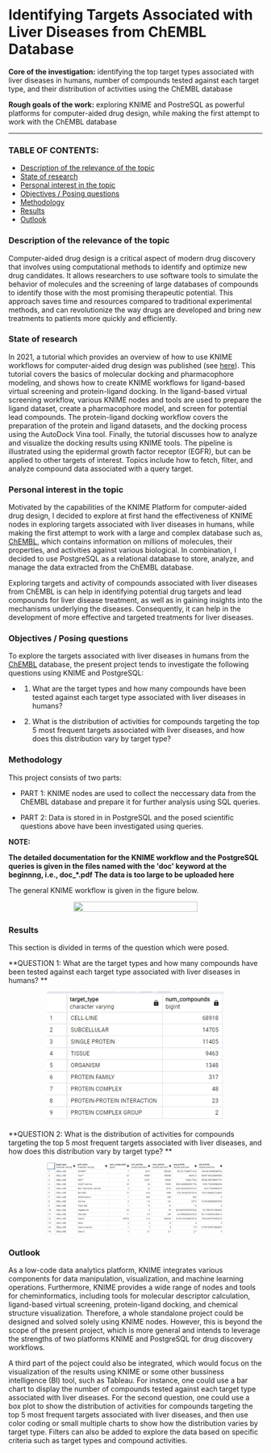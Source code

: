# Identifying Targets Associated with Liver Diseases from ChEMBL Database

**Core of the investigation:** identifying the top target types associated with liver diseases in humans, number of compounds tested against each target type, and their distribution of activities using the ChEMBL database 

**Rough goals of the work:** exploring KNIME and PostreSQL as powerful platforms for computer-aided drug design, while making the first attempt to work with the ChEMBL database 
<hr>

### TABLE OF CONTENTS:

* [Description of the relevance of the topic](https://github.com/arjeta-rushiti/data-science-portfolio/tree/main/targets_liver_chembl#description-of-the-relevance-of-the-topic)
* [State of research](https://github.com/arjeta-rushiti/data-science-portfolio/tree/main/targets_liver_chembl#state-of-research)
* [Personal interest in the topic](https://github.com/arjeta-rushiti/data-science-portfolio/tree/main/targets_liver_chembl#personal-interest-in-the-topic)
* [Objectives / Posing questions](https://github.com/arjeta-rushiti/data-science-portfolio/tree/main/targets_liver_chembl#objectives--posing-questions)
* [Methodology](https://github.com/arjeta-rushiti/data-science-portfolio/tree/main/targets_liver_chembl#methodology)
* [Results](https://github.com/arjeta-rushiti/data-science-portfolio/tree/main/targets_liver_chembl#results)
* [Outlook](https://github.com/arjeta-rushiti/data-science-portfolio/tree/main/targets_liver_chembl#outlook)


### Description of the relevance of the topic

Computer-aided drug design is a critical aspect of modern drug discovery that involves using computational methods to identify and optimize new drug candidates. It allows researchers to use software tools to simulate the behavior of molecules and the screening of large databases of compounds to identify those with the most promising therapeutic potential. This approach saves time and resources compared to traditional experimental methods, and can revolutionize the way drugs are developed and bring new treatments to patients more quickly and efficiently.

### State of research

In 2021, a tutorial which provides an overview of how to use KNIME workflows for computer-aided drug design was published (see [here](https://www.knime.com/blog/tutorials-for-computer-aided-drug-design-using-knime-workflows)).
This tutorial covers the basics of molecular docking and pharmacophore modeling, and shows how to create KNIME workflows for ligand-based virtual screening and protein-ligand docking. In the ligand-based virtual screening workflow, various KNIME nodes and tools are used to prepare the ligand dataset, create a pharmacophore model, and screen for potential lead compounds. The protein-ligand docking workflow covers the preparation of the protein and ligand datasets, and the docking process using the AutoDock Vina tool. Finally, the tutorial discusses how to analyze and visualize the docking results using KNIME tools.
The pipeline is illustrated using the epidermal growth factor receptor (EGFR), but can be applied to other targets of interest. Topics include how to fetch, filter, and analyze compound data associated with a query target. 

### Personal interest in the topic

Motivated by the capabilities of the KNIME Platform for computer-aided drug design, I decided to explore at first hand the effectiveness of KNIME nodes in exploring targets associated with liver diseases in humans, while making the first attempt to work with a large and complex database such as, [ChEMBL](https://www.ebi.ac.uk/chembl/), which contains information on millions of molecules, their properties, and activities against various biological.
In combination, I decided to use PostgreSQL as a relational database to store, analyze, and manage the data extracted from the ChEMBL database.

Exploring targets and activity of compounds associated with liver diseases from ChEMBL is can help in identifying potential drug targets and lead compounds for liver disease treatment, as well as in gaining insights into the mechanisms underlying the diseases. Consequently, it can help in the development of more effective and targeted treatments for liver diseases.

### Objectives / Posing questions
To explore the targets associated with liver diseases in humans from the [ChEMBL](https://www.ebi.ac.uk/chembl/) database, the present project tends to investigate the following questions using KNIME and PostgreSQL:

* 1. What are the target types and how many compounds have been tested against each target type associated with liver diseases in humans? <p></p>

* 2. What is the distribution of activities for compounds targeting the top 5 most frequent targets associated with liver diseases, and how does this distribution vary by target type? <br>


### Methodology
This project consists of two parts:
* PART 1: KNIME nodes are used to collect the neccessary data from the ChEMBL database and prepare it for further analysis using SQL queries.

* PART 2: Data is stored in in PostgreSQL and the posed scientific questions above have been investigated using queries.

**NOTE:**

**The detailed documentation for the KNIME workflow and the PostgreSQL queries is given in the files named with the 'doc' keyword at the beginnng, i.e., doc_*.pdf**
**The data is too large to be uploaded here**

The general KNIME workflow is given in the figure below. 

<p align="center">
<img src="https://github.com/arjeta-rushiti/data-science-portfolio/blob/main/targets_liver_chembl/figures/KNIME_workflow.png" width=70% height=70%>
</p>
 
### Results

This section is divided in terms of the question which were posed.

**QUESTION 1: What are the target types and how many compounds have been tested against each target type associated with liver diseases in humans? **

<p align="center">
<img src="https://github.com/arjeta-rushiti/data-science-portfolio/blob/main/targets_liver_chembl/figures/targets_cmpounds.png" width=70% height=70%>
</p>

**QUESTION 2: What is the distribution of activities for compounds targeting the top 5 most frequent targets associated with liver diseases, and how does this distribution vary by target type? **

<p align="center">
<img src="https://github.com/arjeta-rushiti/data-science-portfolio/blob/main/targets_liver_chembl/figures/distribution_activities.png" width=70% height=70%>
</p>

### Outlook 
As a low-code data analytics platform, KNIME integrates various components for data manipulation, visualization, and machine learning operations. 
Furthermore, KNIME provides a wide range of nodes and tools for cheminformatics, including tools for molecular descriptor calculation, ligand-based virtual screening, protein-ligand docking, and chemical structure visualization.
Therefore, a whole standalone project could be designed and solved solely using KNIME nodes. However, this is beyond the scope of the present project, which is more general and intends to leverage the strengths of two platforms KNIME and PostgreSQL for drug discovery workflows. 

A third part of the poject could also be integrated, which would focus on the visualization of the results using KNIME or some other bussiness intelligence (BI) tool, such as Tableau. 
For instance, one could use a bar chart to display the number of compounds tested against each target type associated with liver diseases. For the second question, one could use a box plot to show the distribution of activities for compounds targeting the top 5 most frequent targets associated with liver diseases, and then use color coding or small multiple charts to show how the distribution varies by target type. 
Filters can also be added to explore the data based on specific criteria such as target types and compound activities.
